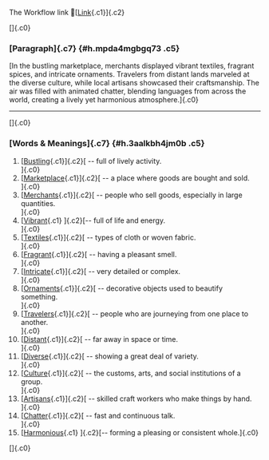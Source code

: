 The Workflow link
👏[[Link](https://www.google.com/url?q=http://www.google.com&sa=D&source=editors&ust=1757265782548123&usg=AOvVaw0CEJ_YLIZEWiDW52gS6VZ7){.c1}]{.c2}

[]{.c0}

### [Paragraph]{.c7} {#h.mpda4mgbgq73 .c5}

[In the bustling marketplace, merchants displayed vibrant textiles,
fragrant spices, and intricate ornaments. Travelers from distant lands
marveled at the diverse culture, while local artisans showcased their
craftsmanship. The air was filled with animated chatter, blending
languages from across the world, creating a lively yet harmonious
atmosphere.]{.c0}

------------------------------------------------------------------------

[]{.c0}

### [Words & Meanings]{.c7} {#h.3aalkbh4jm0b .c5}

1.  [[Bustling](https://www.google.com/url?q=http://www.google.com&sa=D&source=editors&ust=1757265782548944&usg=AOvVaw1IG4Ax8nAAynkPvt0UZYXD){.c1}]{.c2}[ --
    full of lively activity.\
    ]{.c0}
2.  [[Marketplace](https://www.google.com/url?q=http://www.google.com&sa=D&source=editors&ust=1757265782549084&usg=AOvVaw0yVCFeG5XyaeIPB5NL--r0){.c1}]{.c2}[ --
    a place where goods are bought and sold.\
    ]{.c0}
3.  [[Merchants](https://www.google.com/url?q=http://www.google.com&sa=D&source=editors&ust=1757265782549211&usg=AOvVaw1XewCYHMrJn8EHp7iAJbs-){.c1}]{.c2}[ --
    people who sell goods, especially in large quantities.\
    ]{.c0}
4.  [[Vibrant](https://www.google.com/url?q=http://www.google.com&sa=D&source=editors&ust=1757265782549343&usg=AOvVaw2pqhW-iYta9S0xpQoaH15D){.c1}
    ]{.c2}[-- full of life and energy.\
    ]{.c0}
5.  [[Textiles](https://www.google.com/url?q=http://www.google.com&sa=D&source=editors&ust=1757265782549451&usg=AOvVaw2pyPo7xvKnOGYtB8NDFuOu){.c1}]{.c2}[ --
    types of cloth or woven fabric.\
    ]{.c0}
6.  [[Fragrant](https://www.google.com/url?q=http://www.google.com&sa=D&source=editors&ust=1757265782549555&usg=AOvVaw1msF99KbHxLrUTXu4RceaO){.c1}]{.c2}[ --
    having a pleasant smell.\
    ]{.c0}
7.  [[Intricate](https://www.google.com/url?q=http://www.google.com&sa=D&source=editors&ust=1757265782549656&usg=AOvVaw3VCb6FuskbxgMssNkJOn8M){.c1}]{.c2}[ --
    very detailed or complex.\
    ]{.c0}
8.  [[Ornaments](https://www.google.com/url?q=http://www.google.com&sa=D&source=editors&ust=1757265782549753&usg=AOvVaw0jTt1yu2KQhnur8aOLW6hC){.c1}]{.c2}[ --
    decorative objects used to beautify something.\
    ]{.c0}
9.  [[Travelers](https://www.google.com/url?q=http://www.google.com&sa=D&source=editors&ust=1757265782549925&usg=AOvVaw3MfR5le62xO0NrWDw1WdCG){.c1}]{.c2}[ --
    people who are journeying from one place to another.\
    ]{.c0}
10. [[Distant](https://www.google.com/url?q=http://www.google.com&sa=D&source=editors&ust=1757265782550046&usg=AOvVaw0v99SkIzdXIkin-19pk4BR){.c1}]{.c2}[ --
    far away in space or time.\
    ]{.c0}
11. [[Diverse](https://www.google.com/url?q=http://www.google.com&sa=D&source=editors&ust=1757265782550152&usg=AOvVaw0buZpvDeAkS5i9lnIA-D8q){.c1}]{.c2}[ --
    showing a great deal of variety.\
    ]{.c0}
12. [[Culture](https://www.google.com/url?q=http://www.google.com&sa=D&source=editors&ust=1757265782550261&usg=AOvVaw2HyINH3TxyUNhfL9tCyKbX){.c1}]{.c2}[ --
    the customs, arts, and social institutions of a group.\
    ]{.c0}
13. [[Artisans](https://www.google.com/url?q=http://www.google.com&sa=D&source=editors&ust=1757265782550380&usg=AOvVaw3Q7NdIj0VU90S8xjVD2XZH){.c1}]{.c2}[ --
    skilled craft workers who make things by hand.\
    ]{.c0}
14. [[Chatter](https://www.google.com/url?q=http://www.google.com&sa=D&source=editors&ust=1757265782550511&usg=AOvVaw0VjeGS8uZ-bvhcCMCycM6Y){.c1}]{.c2}[ --
    fast and continuous talk.\
    ]{.c0}
15. [[Harmonious](https://www.google.com/url?q=http://www.google.com&sa=D&source=editors&ust=1757265782550622&usg=AOvVaw1cFN0htehFEJJdZd6ijygN){.c1}
    ]{.c2}[-- forming a pleasing or consistent whole.]{.c0}

[]{.c0}
